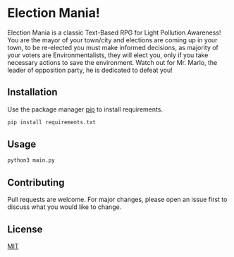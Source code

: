 # Election Mania!

Election Mania is a classic Text-Based RPG for Light Pollution Awareness!
You are the mayor of your town/city and elections are coming up in your town, to be re-elected you must make informed decisions, as majority of your voters are Environmentalists, they will elect you, only if you take necessary actions to save the environment. Watch out for Mr. Marlo, the leader of opposition party, he is dedicated to defeat you! 

## Installation

Use the package manager [pip](https://pip.pypa.io/en/stable/) to install requirements.

```bash
pip install requirements.txt
```

## Usage

```bash
python3 main.py
```

## Contributing
Pull requests are welcome. For major changes, please open an issue first to discuss what you would like to change.

## License
[MIT](https://choosealicense.com/licenses/mit/)
